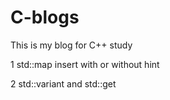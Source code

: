 # C-blogs

This is my blog for C++ study

1 std::map  insert  with or without hint

2 std::variant and std::get


